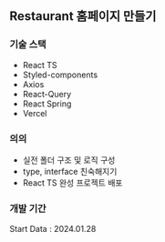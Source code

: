 ## Restaurant 홈페이지 만들기

### 기술 스택
- React TS
- Styled-components
- Axios
- React-Query
- React Spring
- Vercel

### 의의
- 실전 폴더 구조 및 로직 구성
- type, interface 친숙해지기
- React TS 완성 프로젝트 배포

### 개발 기간
Start Data : 2024.01.28
